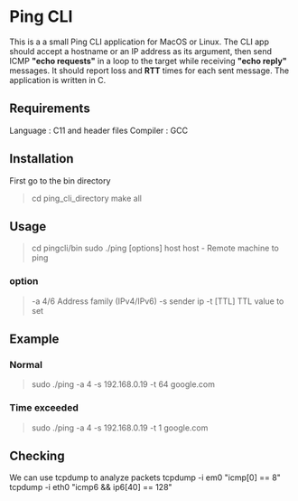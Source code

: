 ﻿# Ping CLI

This is a a small Ping CLI application for MacOS or Linux. The CLI app should accept a hostname or an IP address as its argument, then send ICMP **"echo requests"** in a loop to the target while receiving **"echo reply"** messages. It should report loss and **RTT** times for each sent message. The application is written in C.


## Requirements

Language : C11 and header files
Compiler : GCC

## Installation
First go to the bin directory
> cd ping_cli_directory
> make all

## Usage

> cd pingcli/bin
> sudo ./ping [options] host
> host - Remote machine to ping
>
### option
> -a 4/6  Address family (IPv4/IPv6)
> -s sender ip
> -t [TTL] TTL value to set

## Example

### Normal
>sudo ./ping -a 4 -s 192.168.0.19 -t 64 google.com
### Time exceeded
>sudo ./ping -a 4 -s 192.168.0.19 -t 1 google.com


## Checking

We can use tcpdump to analyze packets
tcpdump -i em0 "icmp[0] == 8"
tcpdump -i eth0 "icmp6 && ip6[40] == 128"
